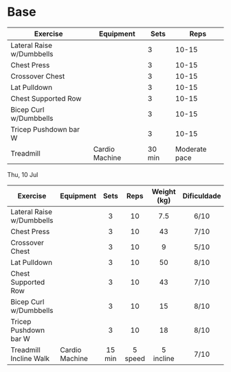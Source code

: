 # Base

| Exercise                  | Equipment      | Sets   | Reps          |
| ------------------------- | -------------- | ------ | ------------- |
| Lateral Raise w/Dumbbells |                | 3      | 10-15         |
| Chest Press               |                | 3      | 10-15         |
| Crossover Chest           |                | 3      | 10-15         |
| Lat Pulldown              |                | 3      | 10-15         |
| Chest Supported Row       |                | 3      | 10-15         |
| Bicep Curl w/Dumbbells    |                | 3      | 10-15         |
| Tricep Pushdown bar W     |                | 3      | 10-15         |
| Treadmill                 | Cardio Machine | 30 min | Moderate pace |

Thu, 10 Jul

| Exercise                  | Equipment      |  Sets  |  Reps   | Weight (kg) | Dificuldade |
| ------------------------- | -------------- | :----: | :-----: | :---------: | :---------: |
| Lateral Raise w/Dumbbells |                |   3    |   10    |     7.5     |    6/10     |
| Chest Press               |                |   3    |   10    |     43      |    7/10     |
| Crossover Chest           |                |   3    |   10    |      9      |    5/10     |
| Lat Pulldown              |                |   3    |   10    |     50      |    8/10     |
| Chest Supported Row       |                |   3    |   10    |     43      |    7/10     |
| Bicep Curl w/Dumbbells    |                |   3    |   10    |     15      |    8/10     |
| Tricep Pushdown bar W     |                |   3    |   10    |     18      |    8/10     |
| Treadmill Incline Walk    | Cardio Machine | 15 min | 5 speed |  5 incline  |    7/10     |
